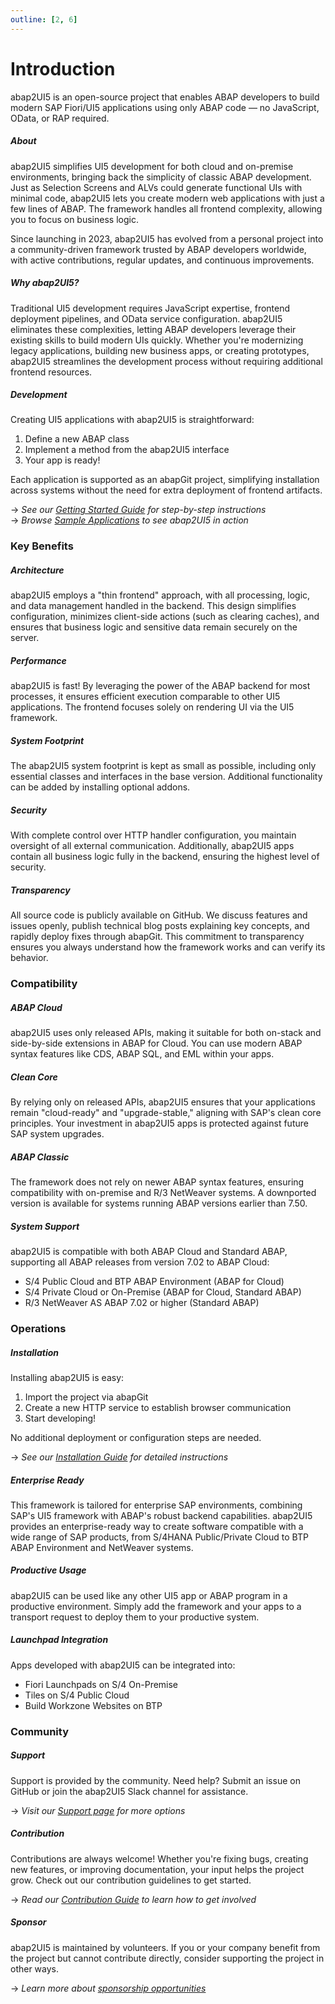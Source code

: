 ```yaml
---
outline: [2, 6]
---
```

# Introduction

abap2UI5 is an open-source project that enables ABAP developers to build modern SAP Fiori/UI5 applications using only ABAP code — no JavaScript, OData, or RAP required.

##### About
abap2UI5 simplifies UI5 development for both cloud and on-premise environments, bringing back the simplicity of classic ABAP development. Just as Selection Screens and ALVs could generate functional UIs with minimal code, abap2UI5 lets you create modern web applications with just a few lines of ABAP. The framework handles all frontend complexity, allowing you to focus on business logic.

Since launching in 2023, abap2UI5 has evolved from a personal project into a community-driven framework trusted by ABAP developers worldwide, with active contributions, regular updates, and continuous improvements.

##### Why abap2UI5?
Traditional UI5 development requires JavaScript expertise, frontend deployment pipelines, and OData service configuration. abap2UI5 eliminates these complexities, letting ABAP developers leverage their existing skills to build modern UIs quickly. Whether you're modernizing legacy applications, building new business apps, or creating prototypes, abap2UI5 streamlines the development process without requiring additional frontend resources.

##### Development
Creating UI5 applications with abap2UI5 is straightforward:
1. Define a new ABAP class
2. Implement a method from the abap2UI5 interface
3. Your app is ready!

Each application is supported as an abapGit project, simplifying installation across systems without the need for extra deployment of frontend artifacts.

→ *See our [Getting Started Guide](/docs/get_started/quickstart.md) for step-by-step instructions*  
→ *Browse [Sample Applications](/docs/get_started/samples.md) to see abap2UI5 in action*

### Key Benefits


##### Architecture
abap2UI5 employs a "thin frontend" approach, with all processing, logic, and data management handled in the backend. This design simplifies configuration, minimizes client-side actions (such as clearing caches), and ensures that business logic and sensitive data remain securely on the server.

##### Performance
abap2UI5 is fast! By leveraging the power of the ABAP backend for most processes, it ensures efficient execution comparable to other UI5 applications. The frontend focuses solely on rendering UI via the UI5 framework.

##### System Footprint
The abap2UI5 system footprint is kept as small as possible, including only essential classes and interfaces in the base version. Additional functionality can be added by installing optional addons.

##### Security
With complete control over HTTP handler configuration, you maintain oversight of all external communication. Additionally, abap2UI5 apps contain all business logic fully in the backend, ensuring the highest level of security.

##### Transparency
All source code is publicly available on GitHub. We discuss features and issues openly, publish technical blog posts explaining key concepts, and rapidly deploy fixes through abapGit. This commitment to transparency ensures you always understand how the framework works and can verify its behavior.

### Compatibility

##### ABAP Cloud
abap2UI5 uses only released APIs, making it suitable for both on-stack and side-by-side extensions in ABAP for Cloud. You can use modern ABAP syntax features like CDS, ABAP SQL, and EML within your apps.

##### Clean Core
By relying only on released APIs, abap2UI5 ensures that your applications remain "cloud-ready" and "upgrade-stable," aligning with SAP's clean core principles. Your investment in abap2UI5 apps is protected against future SAP system upgrades.

##### ABAP Classic
The framework does not rely on newer ABAP syntax features, ensuring compatibility with on-premise and R/3 NetWeaver systems. A downported version is available for systems running ABAP versions earlier than 7.50.

##### System Support
abap2UI5 is compatible with both ABAP Cloud and Standard ABAP, supporting all ABAP releases from version 7.02 to ABAP Cloud:
* S/4 Public Cloud and BTP ABAP Environment (ABAP for Cloud)
* S/4 Private Cloud or On-Premise (ABAP for Cloud, Standard ABAP)
* R/3 NetWeaver AS ABAP 7.02 or higher (Standard ABAP)

### Operations


##### Installation
Installing abap2UI5 is easy:
1. Import the project via abapGit
2. Create a new HTTP service to establish browser communication
3. Start developing!

No additional deployment or configuration steps are needed.

→ *See our [Installation Guide](/docs/get_started/quickstart.html) for detailed instructions*

##### Enterprise Ready
This framework is tailored for enterprise SAP environments, combining SAP's UI5 framework with ABAP's robust backend capabilities. abap2UI5 provides an enterprise-ready way to create software compatible with a wide range of SAP products, from S/4HANA Public/Private Cloud to BTP ABAP Environment and NetWeaver systems.

##### Productive Usage
abap2UI5 can be used like any other UI5 app or ABAP program in a productive environment. Simply add the framework and your apps to a transport request to deploy them to your productive system.

##### Launchpad Integration
Apps developed with abap2UI5 can be integrated into:
* Fiori Launchpads on S/4 On-Premise
* Tiles on S/4 Public Cloud
* Build Workzone Websites on BTP

### Community


##### Support
Support is provided by the community. Need help? Submit an issue on GitHub or join the abap2UI5 Slack channel for assistance.

→ *Visit our [Support page](/docs/resources/support.html) for more options*

##### Contribution
Contributions are always welcome! Whether you're fixing bugs, creating new features, or improving documentation, your input helps the project grow. Check out our contribution guidelines to get started.

→ *Read our [Contribution Guide](/docs/resources/contribution.html) to learn how to get involved*

##### Sponsor
abap2UI5 is maintained by volunteers. If you or your company benefit from the project but cannot contribute directly, consider supporting the project in other ways.

→ *Learn more about [sponsorship opportunities](/docs/resources/sponsor.html)*
